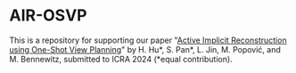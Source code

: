 # AIR-OSVP
This is a repository for supporting our paper "[Active Implicit Reconstruction using One-Shot View Planning](https://arxiv.org/pdf/2310.00685.pdf)" by H. Hu*, S. Pan*, L. Jin, M. Popović, and M. Bennewitz, submitted to ICRA 2024 (*equal contribution).
